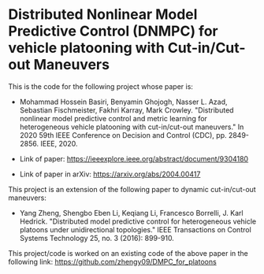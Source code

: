# Distributed Nonlinear Model Predictive Control (DNMPC) for vehicle platooning with Cut-in/Cut-out Maneuvers

This is the code for the following project whose paper is:

- Mohammad Hossein Basiri, Benyamin Ghojogh, Nasser L. Azad, Sebastian Fischmeister, Fakhri Karray, Mark Crowley. "Distributed nonlinear model predictive control and metric learning for heterogeneous vehicle platooning with cut-in/cut-out maneuvers." In 2020 59th IEEE Conference on Decision and Control (CDC), pp. 2849-2856. IEEE, 2020.

- Link of paper: https://ieeexplore.ieee.org/abstract/document/9304180

- Link of paper in arXiv: https://arxiv.org/abs/2004.00417

This project is an extension of the following paper to dynamic cut-in/cut-out maneuvers:

- Yang Zheng, Shengbo Eben Li, Keqiang Li, Francesco Borrelli, J. Karl Hedrick. "Distributed model predictive control for heterogeneous vehicle platoons under unidirectional topologies." IEEE Transactions on Control Systems Technology 25, no. 3 (2016): 899-910.

This project/code is worked on an existing code of the above paper in the following link: https://github.com/zhengy09/DMPC_for_platoons
